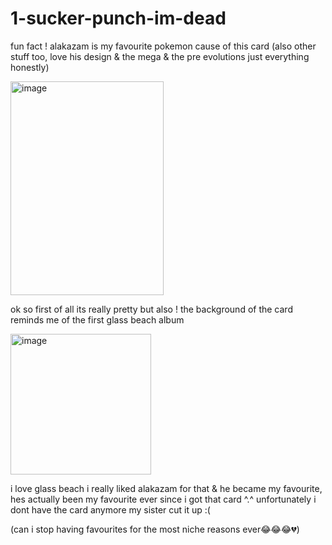 # 1-sucker-punch-im-dead

fun fact !
alakazam is my favourite pokemon cause of this card
(also other stuff too, love his design & the mega & the pre evolutions just everything honestly)


<img width="245" height="342" alt="image" src="https://github.com/user-attachments/assets/08c2f776-4242-467f-a9f8-eb8d88daa700" />

ok so first of all its really pretty but also ! the background of the card reminds me of the first glass beach album

<img width="225" height="225" alt="image" src="https://github.com/user-attachments/assets/0421955b-899b-4828-b191-3a3124b3543a" />

i love glass beach
i really liked alakazam for that & he became my favourite, hes actually been my favourite ever since i got that card ^.^
unfortunately i dont have the card anymore my sister cut it up :(

(can i stop having favourites for the most niche reasons ever😂😂😂💔)

